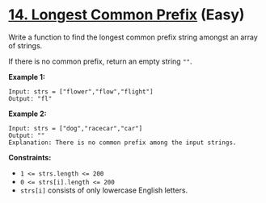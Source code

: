 # [14. Longest Common Prefix][link] (Easy)

[link]: https://leetcode.com/problems/longest-common-prefix/

Write a function to find the longest common prefix string amongst an array of
strings.

If there is no common prefix, return an empty string `""`.

**Example 1:**

```text
Input: strs = ["flower","flow","flight"]
Output: "fl"
```

**Example 2:**

```text
Input: strs = ["dog","racecar","car"]
Output: ""
Explanation: There is no common prefix among the input strings.
```

**Constraints:**

- `1 <= strs.length <= 200`
- `0 <= strs[i].length <= 200`
- `strs[i]` consists of only lowercase English letters.
